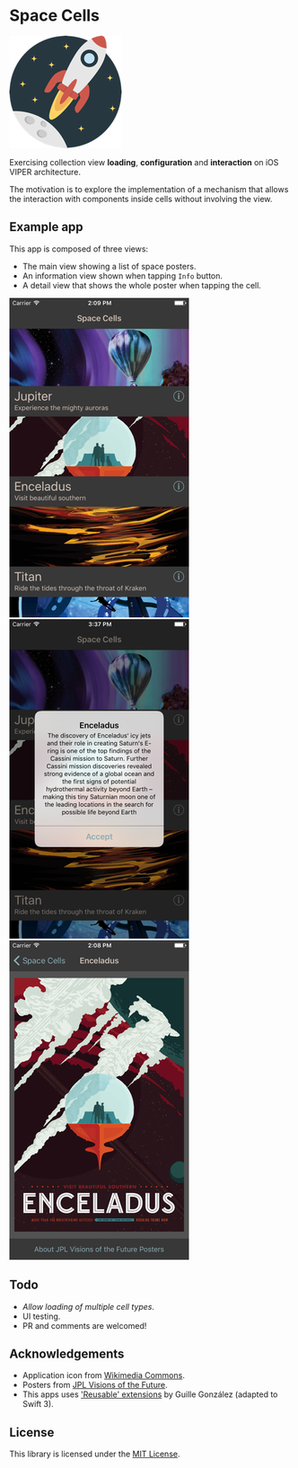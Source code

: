 # Space Cells

![Icon](etc/icon.png)

Exercising collection view **loading**, **configuration** and **interaction** on iOS VIPER architecture.

The motivation is to explore the implementation of a mechanism that allows the interaction with components inside cells without involving the view.

## Example app
This app is composed of three views:

- The main view showing a list of space posters.
- An information view shown when tapping `Info` button.
- A detail view that shows the whole poster when tapping the cell.


![List](etc/list.png) ![Info](etc/info.png) ![Detail](etc/detail.png)

## Todo
- *Allow loading of multiple cell types.*
- UI testing.
- PR and comments are welcomed!

## Acknowledgements
- Application icon from [Wikimedia Commons](https://commons.wikimedia.org/wiki/File%3ACreative-Tail-rocket.svg).
- Posters from [JPL Visions of the Future](http://www.jpl.nasa.gov/visions-of-the-future/).
- This apps uses ['Reusable' extensions](https://medium.com/@gonzalezreal/ios-cell-registration-reusing-with-swift-protocol-extensions-and-generics-c5ac4fb5b75e#.mxlpvb6h0) by Guille González (adapted to Swift 3).

## License
This library is licensed under the [MIT License](LICENSE).
